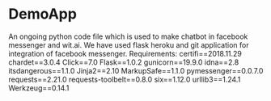# DemoApp
An ongoing python code file which is used to make chatbot in facebook messenger and wit.ai.
We have used flask heroku and git application for integration of facebook messenger.
Requirements:
certifi==2018.11.29
chardet==3.0.4
Click==7.0
Flask==1.0.2
gunicorn==19.9.0
idna==2.8
itsdangerous==1.1.0
Jinja2==2.10
MarkupSafe==1.1.0
pymessenger==0.0.7.0
requests==2.21.0
requests-toolbelt==0.8.0
six==1.12.0
urllib3==1.24.1
Werkzeug==0.14.1
